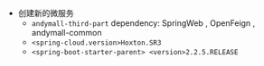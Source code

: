 - 创建新的微服务
	- `andymall-third-part` dependency: SpringWeb , OpenFeign , andymall-common
	- `<spring-cloud.version>Hoxton.SR3`
	- `<spring-boot-starter-parent> <version>2.2.5.RELEASE`